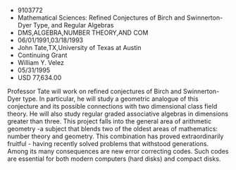 
* 9103772
* Mathematical Sciences: Refined Conjectures of Birch and Swinnerton-Dyer Type, and Regular Algebras
* DMS,ALGEBRA,NUMBER THEORY,AND COM
* 06/01/1991,03/18/1993
* John Tate,TX,University of Texas at Austin
* Continuing Grant
* William Y. Velez
* 05/31/1995
* USD 77,634.00

Professor Tate will work on refined conjectures of Birch and Swinnerton-Dyer
type. In particular, he will study a geometric analogue of this conjecture and
its possible connections with two dimensional class field theory. He will also
study regular graded associative algebras in dimensions greater than three. This
project falls into the general area of arithmetic geometry -a subject that
blends two of the oldest areas of mathematics: number theory and geometry. This
combination has proved extraordinarily fruitful - having recently solved
problems that withstood generations. Among its many consequences are new error
correcting codes. Such codes are essential for both modern computers (hard
disks) and compact disks.
